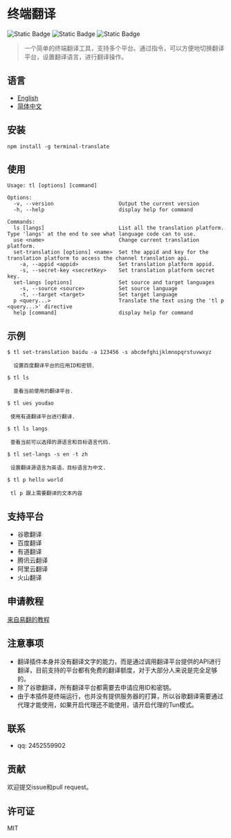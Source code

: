 # 终端翻译

![Static Badge](https://img.shields.io/badge/npm-6.13.1-blue)
![Static Badge](https://img.shields.io/badge/node->=13.2.0-97CA00)
![Static Badge](https://img.shields.io/badge/licenes-MIT-97CA00)

> 一个简单的终端翻译工具，支持多个平台。通过指令，可以方便地切换翻译平台，设置翻译语言，进行翻译操作。

## 语言

- [English](README.md)
- [简体中文](README_ZH.md)

## 安装

```
npm install -g terminal-translate
```

## 使用

```
Usage: tl [options] [command]

Options:
  -v, --version                     Output the current version
  -h, --help                        display help for command

Commands:
  ls [langs]                        List all the translation platform. Type 'langs' at the end to see what language code can to use.
  use <name>                        Change current translation platform.
  set-translation [options] <name>  Set the appid and key for the translation platform to access the channel translation api.
    -a, --appid <appid>             Set translation platform appid.
    -s, --secret-key <secretKey>    Set translation platform secret key.
  set-langs [options]               Set source and target languages
    -s, --source <source>           Set source language
    -t, --target <target>           Set target language
  p <query...>                      Translate the text using the 'tl p <query...>' directive
  help [command]                    display help for command
```

## 示例

```
$ tl set-translation baidu -a 123456 -s abcdefghijklmnopqrstuvwxyz

  设置百度翻译平台的应用ID和密钥.

$ tl ls

  查看当前使用的翻译平台.

$ tl ues youdao
 
 使用有道翻译平台进行翻译.

$ tl ls langs
  
 查看当前可以选择的源语言和目标语言代码.
 
$ tl set-langs -s en -t zh

 设置翻译源语言为英语，目标语言为中文.
 
$ tl p hello world

 tl p 跟上需要翻译的文本内容
```
## 支持平台

- 谷歌翻译
- 百度翻译
- 有道翻译
- 腾讯云翻译
- 阿里云翻译
- 火山翻译

## 申请教程

[来自易翻的教程](https://flowus.cn/share/0d96c879-2dba-4bfc-9d81-4b4f435398e8)

## 注意事项

- 翻译插件本身并没有翻译文字的能力，而是通过调用翻译平台提供的API进行翻译，目前支持的平台都有免费的翻译额度，对于大部分人来说是完全足够的。
- 除了谷歌翻译，所有翻译平台都需要去申请应用ID和密钥。
- 由于本插件是终端运行，也并没有提供服务器的打算，所以谷歌翻译需要通过代理才能使用，如果开启代理还不能使用，请开启代理的Tun模式。

## 联系

- qq: 2452559902

## 贡献

欢迎提交issue和pull request。

## 许可证

MIT

